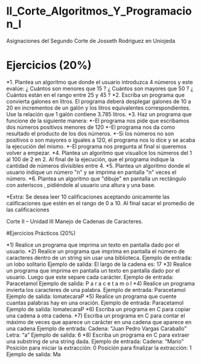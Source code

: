 # II_Corte_Algoritmos_Y_Programacion_I
Asignaciones del Segundo Corte  de Josseth Rodriguez en Uniojeda

# Ejercicios (20%) 
*1. Plantea un algoritmo que donde el usuario introduzca 4 números y este evalúe: ¿ Cuántos son menores que 15 ? ¿ Cuántos son mayores que 50 ? ¿ Cuántos están en el rango entre 25 y 45 ?
*2. Escriba un programa que convierta galones en litros. El programa deberá desplegar galones de 10 a 20 en incrementos de un galón y los litros equivalentes correspondientes. Use la relación que 1 galón contiene 3.785 litros.
*3. Haz un programa que funcione de la siguiente manera:
 *-El programa nos pide que escribamos dos números positivos menores de 120 
 *-El programa nos da como resultado el producto de los dos números. 
 *-Si los números no son positivos o son mayores o iguales a 120, el programa nos lo dice y se acaba la ejecución del mismo. 
 *-El programa nos pregunta al final si queremos volver a empezar. 
*4. Plantea un algoritmo que visualice los números del 1 al 100 de 2 en 2. Al final de la ejecución, que el programa indique la cantidad de números divisibles entre 4.
*5. Plantea un algoritmo donde el usuario indique un número "n" y se imprima en pantalla "n" veces el número.
*6. Plantea un algoritmo que "dibuje" en pantalla un rectángulo con asteriscos , pidiéndole al usuario una altura y una base.

*Extra: Se desea leer 10 calificaciones aceptando únicamente las calificaciones que estén en el rango de 0 a 10. Al final sacar el promedio de las calificaciones

Corte II – Unidad III
Manejo de Cadenas de Caracteres.

#Ejercicios Prácticos (20%)

*1) Realice un programa que imprima un texto en pantalla dado por el usuario.
*2) Realice un programa que imprima en pantalla el número de caracteres dentro de un string sin usar una biblioteca.
Ejemplo de entrada: un lobo solitario
Ejemplo de salida: El largo de la cadena es: 17
*3) Realice un programa que imprima en pantalla un texto en pantalla dado por el usuario. Luego que este separe cada carácter.
Ejemplo de entrada: Paracetamol
Ejemplo de salida: P a r a c e t a m o l
*4) Realice un programa invierta los caracteres de una palabra.
Ejemplo de entrada: Paracetamol
Ejemplo de salida: lomatecaraP
*5) Realice un programa que cuente cuantas palabras hay en una oración.
Ejemplo de entrada: Paracetamol
Ejemplo de salida: lomatecaraP
*6) Escriba un programa en C para copiar una cadena a otra cadena.
*7) Escriba un programa en C para contar el máximo de veces que aparece un carácter en una cadena que aparece en una cadena
Ejemplo de entrada:
Cadena: “Juan Pedro Vargas Caraballo”
Letra: “a”
Ejemplo de salida: 6
*8) Escriba un programa en C para extraer una substring de una string dada.
Ejemplo de entrada:
Cadena: “Mario”
Posición para iniciar la extracción: 0
Posición para finalizar la extracción: 1
Ejemplo de salida:
Ma
